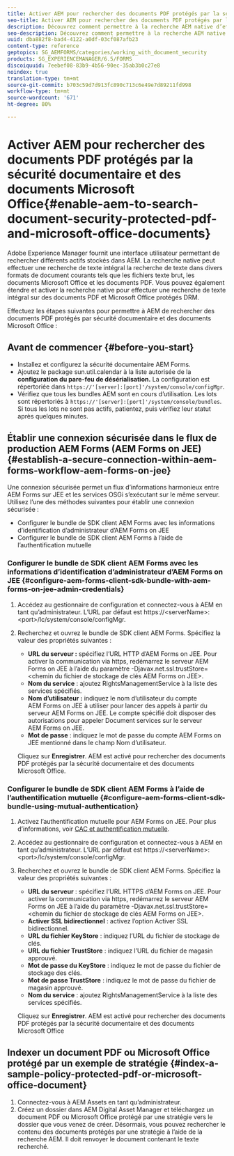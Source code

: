 ```yaml
---
title: Activer AEM pour rechercher des documents PDF protégés par la sécurité documentaire et des documents Microsoft Office
seo-title: Activer AEM pour rechercher des documents PDF protégés par la sécurité documentaire et des documents Microsoft Office
description: Découvrez comment permettre à la recherche AEM native d’effectuer une recherche de texte intégral sur des documents PDF protégés par DRM.
seo-description: Découvrez comment permettre à la recherche AEM native d’effectuer une recherche de texte intégral sur des documents PDF protégés par DRM.
uuid: dba882f8-bad4-4122-a0df-03cf087afb23
content-type: reference
geptopics: SG_AEMFORMS/categories/working_with_document_security
products: SG_EXPERIENCEMANAGER/6.5/FORMS
discoiquuid: 7eebef08-83b9-4b56-90ec-35ab3b0c27e8
noindex: true
translation-type: tm+mt
source-git-commit: b703c59d7d913fc890c713c6e49e7d89211fd998
workflow-type: tm+mt
source-wordcount: '671'
ht-degree: 80%

---
```



# Activer AEM pour rechercher des documents PDF protégés par la sécurité documentaire et des documents Microsoft Office{#enable-aem-to-search-document-security-protected-pdf-and-microsoft-office-documents}

Adobe Experience Manager fournit une interface utilisateur permettant de rechercher différents actifs stockés dans AEM. La recherche native peut effectuer une recherche de texte intégral  la recherche de texte dans divers formats de document courants tels que les fichiers texte brut, les documents Microsoft Office et les documents PDF. Vous pouvez également étendre et activer la recherche native pour effectuer une recherche de texte intégral sur des documents PDF et Microsoft Office protégés DRM.

Effectuez les étapes suivantes pour permettre à AEM de rechercher des documents PDF protégés par sécurité documentaire et des documents Microsoft Office :

## Avant de commencer {#before-you-start}

* Installez et configurez la sécurité documentaire AEM Forms.
* Ajoutez le package sun.util.calendar à la liste autorisée de la **configuration du pare-feu de désérialisation.** La configuration est répertoriée dans  `https://'[server]:[port]'/system/console/configMgr`.
* Vérifiez que tous les bundles AEM sont en cours d’utilisation. Les lots sont répertoriés à `https://'[server]:[port]'/system/console/bundles`. Si tous les lots ne sont pas actifs, patientez, puis vérifiez leur statut après quelques minutes.

## Établir une connexion sécurisée dans le flux de production AEM Forms (AEM Forms on JEE) {#establish-a-secure-connection-within-aem-forms-workflow-aem-forms-on-jee}

Une connexion sécurisée permet un flux d’informations harmonieux entre AEM Forms sur JEE et les services OSGi s’exécutant sur le même serveur. Utilisez l’une des méthodes suivantes pour établir une connexion sécurisée :

* Configurer le bundle de SDK client AEM Forms avec les informations d’identification d’administrateur d’AEM Forms on JEE
* Configurer le bundle de SDK client AEM Forms à l’aide de l’authentification mutuelle

### Configurer le bundle de SDK client AEM Forms avec les informations d’identification d’administrateur d’AEM Forms on JEE {#configure-aem-forms-client-sdk-bundle-with-aem-forms-on-jee-admin-credentials}

1. Accédez au gestionnaire de configuration et connectez-vous à AEM en tant qu’administrateur. L’URL par défaut est https://&lt;serverName>:&lt;port>/lc/system/console/configMgr.
1. Recherchez et ouvrez le bundle de SDK client AEM Forms. Spécifiez la valeur des propriétés suivantes :

   * **URL du serveur :** spécifiez l’URL HTTP d’AEM Forms on JEE. Pour activer la communication via https, redémarrez le serveur AEM Forms on JEE à l’aide du paramètre -Djavax.net.ssl.trustStore=&lt;chemin du fichier de stockage de clés AEM Forms on JEE>.
   * **Nom du service** : ajoutez RightsManagementService à la liste des services spécifiés.
   * **Nom d’utilisateur :** indiquez le nom d’utilisateur du compte AEM Forms on JEE à utiliser pour lancer des appels à partir du serveur AEM Forms on JEE. Le compte spécifié doit disposer des autorisations pour appeler Document services sur le serveur AEM Forms on JEE.
   * **Mot de passe** : indiquez le mot de passe du compte AEM Forms on JEE mentionné dans le champ Nom d’utilisateur.

   Cliquez sur **Enregistrer**. AEM est activé pour rechercher des documents PDF protégés par la sécurité documentaire et des documents Microsoft Office.

### Configurer le bundle de SDK client AEM Forms à l’aide de l’authentification mutuelle {#configure-aem-forms-client-sdk-bundle-using-mutual-authentication}

1. Activez l’authentification mutuelle pour AEM Forms on JEE. Pour plus d’informations, voir [CAC et authentification mutuelle](https://helpx.adobe.com/fr/livecycle/kb/cac-mutual-authentication.html).
1. Accédez au gestionnaire de configuration et connectez-vous à AEM en tant qu’administrateur. L’URL par défaut est https://&lt;serverName>:&lt;port>/lc/system/console/configMgr.
1. Recherchez et ouvrez le bundle de SDK client AEM Forms. Spécifiez la valeur des propriétés suivantes :

   * **URL du serveur** : spécifiez l’URL HTTPS d’AEM Forms on JEE. Pour activer la communication via https, redémarrez le serveur AEM Forms on JEE à l’aide du paramètre -Djavax.net.ssl.trustStore=&lt;chemin du fichier de stockage de clés AEM Forms on JEE>.
   * **Activer SSL bidirectionnel** : activez l’option Activer SSL bidirectionnel.
   * **URL du fichier KeyStore** : indiquez l’URL du fichier de stockage de clés.
   * **URL du fichier TrustStore** : indiquez l’URL du fichier de magasin approuvé.
   * **Mot de passe du KeyStore** : indiquez le mot de passe du fichier de stockage des clés.
   * **Mot de passe TrustStore** : indiquez le mot de passe du fichier de magasin approuvé.
   * **Nom du service** : ajoutez RightsManagementService à la liste des services spécifiés.

   Cliquez sur **Enregistrer**. AEM est activé pour rechercher des documents PDF protégés par la sécurité documentaire et des documents Microsoft Office

## Indexer un document PDF ou Microsoft Office protégé par un exemple de stratégie  {#index-a-sample-policy-protected-pdf-or-microsoft-office-document}

1. Connectez-vous à AEM Assets en tant qu’administrateur.
1. Créez un dossier dans AEM Digital Asset Manager et téléchargez un document PDF ou Microsoft Office protégé par une stratégie vers le dossier que vous venez de créer. Désormais, vous pouvez rechercher le contenu des documents protégés par une stratégie à l’aide de la recherche AEM. Il doit renvoyer le document contenant le texte recherché.

